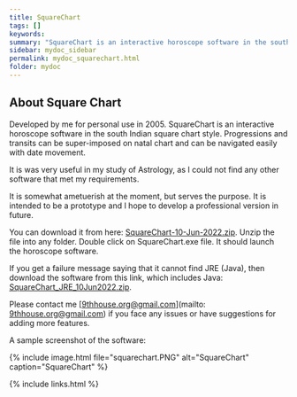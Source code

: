 ```yaml
---
title: SquareChart
tags: []
keywords:
summary: "SquareChart is an interactive horoscope software in the south Indian square chart style. Most important feature is the super imposition of progressions and transits on natal chart and their movement with date change."
sidebar: mydoc_sidebar
permalink: mydoc_squarechart.html
folder: mydoc
---
```


## About Square Chart

Developed by me for personal use in 2005. SquareChart is an interactive horoscope software in the south Indian square chart style. Progressions and transits can be super-imposed on natal chart and can be navigated easily with date movement.

It is was very useful in my study of Astrology, as I could not find any other software that met my requirements.

It is somewhat ametuerish at the moment, but serves the purpose. It is intended to be a prototype and I hope to develop a professional version in future.

You can download it from here: [SquareChart-10-Jun-2022.zip](downloads/SquareChart-10-Jun-2022.zip). 
Unzip the file into any folder. Double click on SquareChart.exe file. It should launch the horoscope software.

If you get a failure message saying that it cannot find JRE (Java), then download the software from this link, which includes Java: [SquareChart_JRE_10Jun2022.zip](https://drive.google.com/file/d/1X73wsi989zQJYZKNQB8YtMx0xtY4KxNQ/view?usp=sharing).

Please contact me [9thhouse.org@gmail.com](mailto: 9thhouse.org@gmail.com) if you face any issues or have suggestions for adding more features.

A sample screenshot of the software:

{% include image.html file="squarechart.PNG" alt="SquareChart" caption="SquareChart" %}

{% include links.html %}
